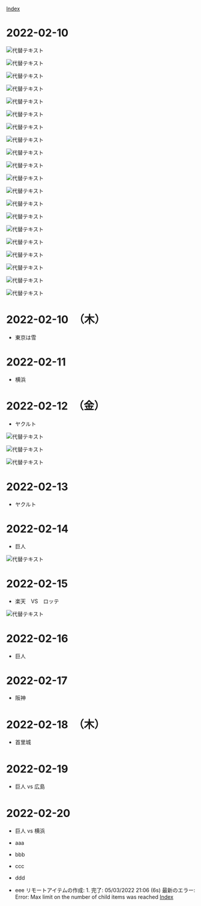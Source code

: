 [Index](index)

# 2022-02-10








![代替テキスト](./2022-02-10/PXL_20220216_002135144.jpg)

![代替テキスト](./2022-02-10/PXL_20220216_042201827.jpg)

![代替テキスト](./2022-02-10/PXL_20220216_042309703.jpg)

![代替テキスト](./2022-02-10/PXL_20220217_021830769.jpg)

![代替テキスト](./2022-02-10/PXL_20220217_030805547.jpg)

![代替テキスト](./2022-02-10/PXL_20220217_030809942.jpg)

![代替テキスト](./2022-02-10/PXL_20220217_054949037.jpg)

![代替テキスト](./2022-02-10/PXL_20220217_084738419.jpg)

![代替テキスト](./2022-02-10/PXL_20220217_084816622.jpg)

![代替テキスト](./2022-02-10/PXL_20220218_053734065.jpg)

![代替テキスト](./2022-02-10/PXL_20220218_064804008.jpg)

![代替テキスト](./2022-02-10/PXL_20220218_064814067.jpg)

![代替テキスト](./2022-02-10/PXL_20220219_091312570.jpg)

![代替テキスト](./2022-02-10/PXL_20220219_091315085.jpg)

![代替テキスト](./2022-02-10/PXL_20220219_091317412.jpg)

![代替テキスト](./2022-02-10/PXL_20220219_092316551.jpg)

![代替テキスト](./2022-02-10/PXL_20220219_093237698.jpg)

![代替テキスト](./2022-02-10/PXL_20220219_095250530.jpg)

![代替テキスト](./2022-02-10/PXL_20220219_095253721.jpg)

![代替テキスト](./2022-02-10/PXL_20220220_055013439.jpg)


# 2022-02-10　（木）

* 東京は雪
# 2022-02-11

* 横浜
# 2022-02-12　（金）

* ヤクルト

![代替テキスト](./2022-02-10/PXL_20220213_051753509.jpg)

![代替テキスト](./2022-02-10/PXL_20220213_051753509.jpg)

![代替テキスト](./2022-02-10/PXL_20220215_060447346.jpg)

# 2022-02-13

* ヤクルト
# 2022-02-14

* 巨人

![代替テキスト](./2022-02-10/PXL_20220214_052123825.jpg)

# 2022-02-15

* 楽天　VS　ロッテ

![代替テキスト](./2022-02-10/PXL_20220215_024958365.jpg)

# 2022-02-16

* 巨人
# 2022-02-17

* 阪神
# 2022-02-18　（木）

* 首里城
  
# 2022-02-19　

* 巨人 vs 広島
 
# 2022-02-20　

* 巨人 vs 横浜 

* aaa
* bbb
* ccc
* ddd
* eee
  リモートアイテムの作成: 1.
完了: 05/03/2022 21:06 (6s)
最新のエラー: Error: Max limit on the number of child items was reached
[Index](index)